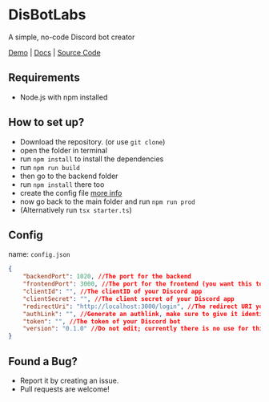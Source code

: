 # DisBotLabs
A simple, no-code Discord bot creator

[Demo](https://dbldemo.afonyanet.hu) | [Docs](https://dbl.afonyanet.hu) | [Source Code](https://github.com/afonya2/DisBotLab)

## Requirements
- Node.js with npm installed

## How to set up?
- Download the repository. (or use `git clone`)
- open the folder in terminal
- run `npm install` to install the dependencies
- run `npm run build`
- then go to the backend folder
- run `npm install` there too
- create the config file [more info](#config)
- now go back to the main folder and run `npm run prod`
- (Alternatively run `tsx starter.ts`)

## Config
name: `config.json`
```json
{
    "backendPort": 1020, //The port for the backend
    "frontendPort": 3000, //The port for the frontend (you want this to be public)
    "clientId": "", //The clientID of your Discord app
    "clientSecret": "", //The client secret of your Discord app
    "redirectUri": "http://localhost:3000/login", //The redirect URI you use, must redirect to "http(s)://yourdomain:frontendport/login"
    "authLink": "", //Generate an authlink, make sure to give it identify permission
    "token": "", //The token of your Discord bot
    "version": "0.1.0" //Do not edit; currently there is no use for this
}
```

## Found a Bug?
- Report it by creating an issue.
- Pull requests are welcome!